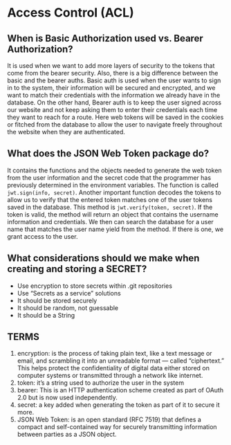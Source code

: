 # Access Control (ACL)

## When is Basic Authorization used vs. Bearer Authorization?

It is used when we want to add more layers of security to the tokens that come from the bearer security. Also, there is a big difference between the basic and the bearer auths. Basic auth is used when the user wants to sign in to the system, their information will be secured and encrypted, and we want to match their credentials with the information we already have in the database. On the other hand, Bearer auth is to keep the user signed across our website and not keep asking them to enter their credentials each time they want to reach for a route. Here web tokens will be saved in the cookies or fitched from the database to allow the user to navigate freely throughout the website when they are authenticated.

## What does the JSON Web Token package do?

It contains the functions and the objects needed to generate the web token from the user information and the secret code that the programmer has previously determined in the environment variables. The function is called `jwt.sign(info, secret)`. Another important function decodes the tokens to allow us to verify that the entered token matches one of the user tokens saved in the database. This method is `jwt.verify(token, secret)`. If the token is valid, the method will return an object that contains the username information and credentials. We then can search the database for a user name that matches the user name yield from the method. If there is one, we grant access to the user.

## What considerations should we make when creating and storing a SECRET?

* Use encryption to store secrets within .git repositories
* Use “Secrets as a service” solutions
* It should be stored securely
* It should be random, not guessable
* It should be a String

## TERMS

1. encryption: is the process of taking plain text, like a text message or email, and scrambling it into an unreadable format — called “ciphertext.” This helps protect the confidentiality of digital data either stored on computer systems or transmitted through a network like internet.
2. token: it’s a string used to authorize the user in the system
3. bearer: This is an HTTP authentication scheme created as part of OAuth 2.0 but is now used independently.
4. secret: a key added when generating the token as part of it to secure it more.
5. JSON Web Token:  is an open standard (RFC 7519) that defines a compact and self-contained way for securely transmitting information between parties as a JSON object.
